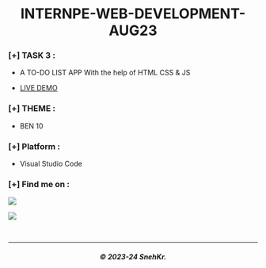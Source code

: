 <h1 align="center"> INTERNPE-WEB-DEVELOPMENT-AUG23 </h1>

### [+] TASK 3 :

- A TO-DO LIST APP With the help of HTML CSS & JS

- <a href="https://internpe-internship.netlify.app/task-3/">LIVE DEMO </a>

### [+] THEME :

- BEN 10

### [+] Platform :

- Visual Studio Code

### [+] Find me on :

<a href="https://telegram.me/SnehKr" target="_blank"><img src="https://img.shields.io/badge/Messenger-SnehKr-blue?style=for-the-badge&logo=messenger"></a>

<a href="mailto:Snehkr.official@gmail.com" target="_blank"><img src="https://img.shields.io/badge/Email-Snehkr.official@gmail.com-blue?style=for-the-badge&logo=gmail"></a>

</br>

---

<h5 align='center'>© 2023-24 SnehKr.</h5>

